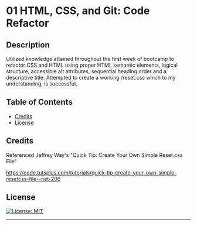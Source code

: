 # 01 HTML, CSS, and Git: Code Refactor

## Description

Utilized knowledge attained throughout the first week of bootcamp to refactor CSS and HTML using proper HTML semantic elements, logical structure, accessible alt attributes, sequential heading order and a descriptive title. Attempted to create a working /reset.css which to my understanding, is successful.

## Table of Contents

- [Credits](#credits)
- [License](#license)

## Credits

Referenced Jeffrey Way's "Quick Tip: Create Your Own Simple Reset.css File"

https://code.tutsplus.com/tutorials/quick-tip-create-your-own-simple-resetcss-file--net-206  

## License

[![License: MIT](https://img.shields.io/badge/License-MIT-yellow.svg)](https://opensource.org/licenses/MIT)

---